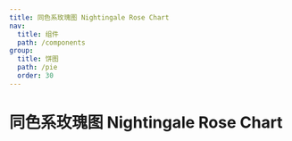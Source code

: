 ```yaml
---
title: 同色系玫瑰图 Nightingale Rose Chart
nav:
  title: 组件
  path: /components
group:
  title: 饼图
  path: /pie
  order: 30
---
```


# 同色系玫瑰图 Nightingale Rose Chart

<code src="./.demos/rose"></code>
